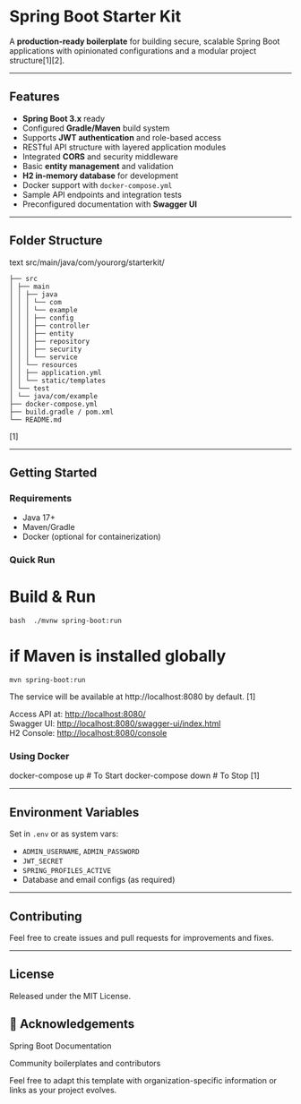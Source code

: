 # Spring Boot Starter Kit

A **production-ready boilerplate** for building secure, scalable Spring Boot applications with opinionated configurations and a modular project structure[1][2].

---

## Features

- **Spring Boot 3.x** ready
- Configured **Gradle/Maven** build system
- Supports **JWT authentication** and role-based access
- RESTful API structure with layered application modules
- Integrated **CORS** and security middleware
- Basic **entity management** and validation
- **H2 in-memory database** for development
- Docker support with `docker-compose.yml`
- Sample API endpoints and integration tests
- Preconfigured documentation with **Swagger UI**

---

## Folder Structure


text
src/main/java/com/yourorg/starterkit/
```
├── src
│ ├── main
│ │ ├── java
│ │ │ └── com
│ │ │ └── example
│ │ │ ├── config
│ │ │ ├── controller
│ │ │ ├── entity
│ │ │ ├── repository
│ │ │ ├── security
│ │ │ └── service
│ │ └── resources
│ │ ├── application.yml
│ │ └── static/templates
│ └── test
│ └── java/com/example
├── docker-compose.yml
├── build.gradle / pom.xml
└── README.md
```

[1]

---

## Getting Started

### Requirements

- Java 17+
- Maven/Gradle
- Docker (optional for containerization)

### Quick Run


# Build & Run
```
bash  ./mvnw spring-boot:run
```
# if Maven is installed globally
```
mvn spring-boot:run
```
The service will be available at http://localhost:8080 by default.
[1]

Access API at: [http://localhost:8080/](http://localhost:8080/)  
Swagger UI: [http://localhost:8080/swagger-ui/index.html](http://localhost:8080/swagger-ui/index.html)  
H2 Console: [http://localhost:8080/console](http://localhost:8080/console)

### Using Docker
docker-compose up # To Start
docker-compose down # To Stop
[1]

---

## Environment Variables

Set in `.env` or as system vars:
- `ADMIN_USERNAME`, `ADMIN_PASSWORD`
- `JWT_SECRET`
- `SPRING_PROFILES_ACTIVE`
- Database and email configs (as required)

---

## Contributing

Feel free to create issues and pull requests for improvements and fixes.

---

## License

Released under the MIT License.

## 🙏 Acknowledgements
Spring Boot Documentation

Community boilerplates and contributors

Feel free to adapt this template with organization-specific information or links as your project evolves.

